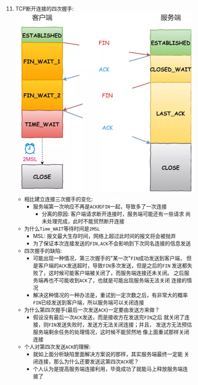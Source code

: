 11. TCP断开连接的四次握手:
    ![disconnect](./images/disconnecthandshake.png)
    - 相比建立连接三次握手的变化:
        - 服务端第一次响应不再是`ACK和FIN`一起，导致多了一次连接
            - 分离的原因: 客户端请求断开连接时，服务端可能还有一些请求
            尚未处理完成，此时不能贸然断开连接
    - 为什么`Time_WAIT`等待时间是`2MSL`
        - MSL: 报文最大生存时间，网络上超过此时间的报文将会被抛弃
        - 为了保证本次连接发送的`FIN,ACK`不会影响到下次同名连接的信息发送
    - 四次握手的缺陷:
        - 可能出现一种情况，第三次握手的"某一次"`FIN`成功发送到客户端，
        但是客户端的`ACK`发送超时，导致`FIN`多次发送，但是之后的`FIN`
        发送都失败了，这时候可能客户端被关闭了，而服务端连接还未关闭。
        之后服务端再也不可能收到`ACK`了，也就是可能出现服务端无法关闭
        连接的情况
        - 解决这种情况的一种办法是，重试到一定次数之后，有非常大的概率
        `FIN`已经发送到客户端，所以服务端可以关闭连接
    - 为什么第四次握手(最后一次发送`ACK`)一定要由发送方来做？
        - 假设没有最后一次`ACK`发送，而是接收方在发送完`FIN`之后
        就关闭了连接，则`FIN`发送失败时，发送方无法关闭连接；并且，
        发送方无法预估服务端剩余任务的处理情况，这时候不能贸然地
        像上面重试那样关闭连接
    - 个人对第四次发送`ACK`的理解:
        - 就如上面分析缺陷里面解决方案说的那样，其实服务端最终一定能
        关闭连接，那么为什么还要发送这第四次`ACK`呢？
        - 个人认为是提高服务端连接利用，毕竟成功了就能马上释放服务端连接了    
    